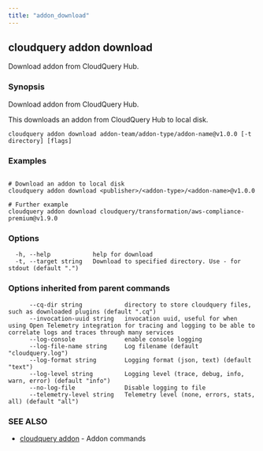```yaml
---
title: "addon_download"
---
```

## cloudquery addon download

Download addon from CloudQuery Hub.

### Synopsis

Download addon from CloudQuery Hub.

This downloads an addon from CloudQuery Hub to local disk.


```
cloudquery addon download addon-team/addon-type/addon-name@v1.0.0 [-t directory] [flags]
```

### Examples

```

# Download an addon to local disk
cloudquery addon download <publisher>/<addon-type>/<addon-name>@v1.0.0

# Further example 
cloudquery addon download cloudquery/transformation/aws-compliance-premium@v1.9.0
```

### Options

```
  -h, --help            help for download
  -t, --target string   Download to specified directory. Use - for stdout (default ".")
```

### Options inherited from parent commands

```
      --cq-dir string            directory to store cloudquery files, such as downloaded plugins (default ".cq")
      --invocation-uuid string   invocation uuid, useful for when using Open Telemetry integration for tracing and logging to be able to correlate logs and traces through many services
      --log-console              enable console logging
      --log-file-name string     Log filename (default "cloudquery.log")
      --log-format string        Logging format (json, text) (default "text")
      --log-level string         Logging level (trace, debug, info, warn, error) (default "info")
      --no-log-file              Disable logging to file
      --telemetry-level string   Telemetry level (none, errors, stats, all) (default "all")
```

### SEE ALSO

* [cloudquery addon](/docs/reference/cli/cloudquery_addon)	 - Addon commands

